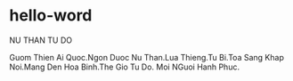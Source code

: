 # hello-word

NU THAN TU DO


Guom Thien Ai Quoc.Ngon Duoc Nu Than.Lua Thieng.Tu
Bi.Toa Sang Khap Noi.Mang Den Hoa Binh.The Gio Tu Do.
Moi NGuoi Hanh Phuc.


